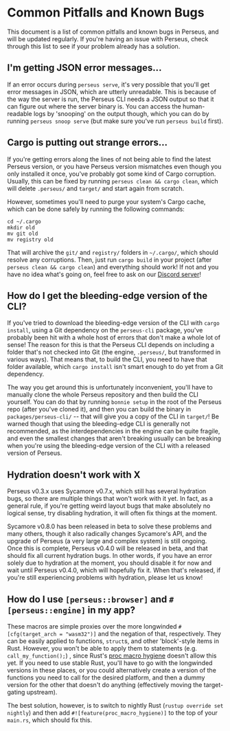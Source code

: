 # Common Pitfalls and Known Bugs

This document is a list of common pitfalls and known bugs in Perseus, and will be updated regularly. If you're having an issue with Perseus, check through this list to see if your problem already has a solution.

## I'm getting JSON error messages...

If an error occurs during `perseus serve`, it's very possible that you'll get error messages in JSON, which are utterly unreadable. This is because of the way the server is run, the Perseus CLI needs a JSON output so that it can figure out where the server binary is. You can access the human-readable logs by 'snooping' on the output though, which you can do by running `perseus snoop serve` (but make sure you've run `perseus build` first).

## Cargo is putting out strange errors...

If you're getting errors along the lines of not being able to find the latest Perseus version, or you have Perseus version mismatches even though you only installed it once, you've probably got some kind of Cargo corruption. Usually, this can be fixed by running `perseus clean && cargo clean`, which will delete `.perseus/` and `target/` and start again from scratch.

However, sometimes you'll need to purge your system's Cargo cache, which can be done safely by running the following commands:

```shell
cd ~/.cargo
mkdir old
mv git old
mv registry old
```

That will archive the `git/` and `registry/` folders in `~/.cargo/`, which should resolve any corruptions. Then, just run `cargo build` in your project (after `perseus clean && cargo clean`) and everything should work! If not and you have no idea what's going on, feel free to ask on our [Discord server](https://discord.com/invite/GNqWYWNTdp)!

## How do I get the bleeding-edge version of the CLI?

If you've tried to download the bleeding-edge version of the CLI with `cargo install`, using a Git dependency on the `perseus-cli` package, you've probably been hit with a whole host of errors that don't make a whole lot of sense! The reason for this is that the Perseus CLI depends on including a folder that's not checked into Git (the engine, `.perseus/`, but transformed in various ways). That means that, to build the CLI, you need to have that folder available, which `cargo install` isn't smart enough to do yet from a Git dependency.

The way you get around this is unfortunately inconvenient, you'll have to manually clone the whole Perseus repository and then build the CLI yourself. You can do that by running `bonnie setup` in the root of the Perseus repo (after you've cloned it), and then you can build the binary in `packages/perseus-cli/` -- that will give you a copy of the CLI in `target/`! Be warned though that using the bleeding-edge CLI is generally not recommended, as the interdependencies in the engine can be quite fragile, and even the smallest changes that aren't breaking usually can be breaking when you're using the bleeding-edge version of the CLI with a released version of Perseus.

## Hydration doesn't work with X

Perseus v0.3.x uses Sycamore v0.7.x, which still has several hydration bugs, so there are multiple things that won't work with it yet. In fact, as a general rule, if you're getting weird layout bugs that make absolutely no logical sense, try disabling hydration, it will often fix things at the moment.

Sycamore v0.8.0 has been released in beta to solve these problems and many others, though it also radically changes Sycamore's API, and the upgrade of Perseus (a very large and complex system) is still ongoing. Once this is complete, Perseus v0.4.0 will be released in beta, and that should fix all current hydration bugs. In other words, if you have an error solely due to hydration at the moment, you should disable it for now and wait until Perseus v0.4.0, which will hopefully fix it. When that's released, if you're still experiencing problems with hydration, please let us know!

## How do I use `[perseus::browser]` and `#[perseus::engine]` in my app?

These macros are simple proxies over the more longwinded `#[cfg(target_arch = "wasm32")]` and the negation of that, respectively. They can be easily applied to functions, `struct`s, and other 'block'-style items in Rust. However, you won't be able to apply them to statements (e.g. `call_my_function();`) , since Rust's [proc macro hygiene](https://github.com/rust-lang/rust/issues/54727) doesn't allow this yet. If you need to use stable Rust, you'll have to go with the longwinded versions in these places, or you could alternatively create a version of the functions you need to call for the desired platform, and then a dummy version for the other that doesn't do anything (effectively moving the target-gating upstream).

The best solution, however, is to switch to nightly Rust (`rustup override set nightly`) and then add `#![feature(proc_macro_hygiene)]` to the top of your `main.rs`, which should fix this.
